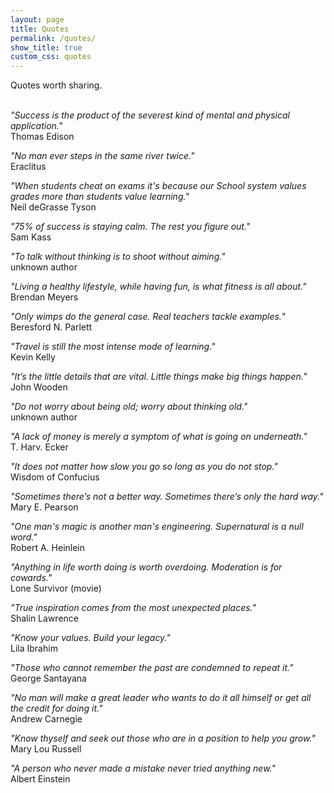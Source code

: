 ```yaml
---
layout: page
title: Quotes
permalink: /quotes/
show_title: true
custom_css: quotes
---
```


Quotes worth sharing. <br><br>

*"Success is the product of the severest kind of mental and physical application."* <br> Thomas Edison

*"No man ever steps in the same river twice."* <br> Eraclitus

*"When students cheat on exams it's because our School system values grades more than students value learning."* <br> Neil deGrasse Tyson

*"75% of success is staying calm. The rest you figure out."* <br> Sam Kass

*"To talk without thinking is to shoot without aiming."* <br> unknown author

*"Living a healthy lifestyle, while having fun, is what fitness is all about."* <br> Brendan Meyers

*"Only wimps do the general case. Real teachers tackle examples.*" <br> Beresford N. Parlett

*"Travel is still the most intense mode of learning."* <br>  Kevin Kelly

*"It’s the little details that are vital. Little things make big things happen.*" <br> John Wooden

*"Do not worry about being old; worry about thinking old."* <br> unknown author

*"A lack of money is merely a symptom of what is going on underneath."* <br> T. Harv. Ecker

*"It does not matter how slow you go so long as you do not stop."* <br> Wisdom of Confucius

*"Sometimes there’s not a better way. Sometimes there’s only the hard way."* <br> Mary E. Pearson

*"One man's magic is another man's engineering. Supernatural is a null word."* <br> Robert A. Heinlein

*"Anything in life worth doing is worth overdoing. Moderation is for cowards."* <br> Lone Survivor (movie)

*"True inspiration comes from the most unexpected places."* <br> Shalin Lawrence

*"Know your values. Build your legacy."* <br> Lila Ibrahim

*"Those who cannot remember the past are condemned to repeat it."* <br> George Santayana

*"No man will make a great leader who wants to do it all himself or get all the credit for doing it."* <br> Andrew Carnegie

*"Know thyself and seek out those who are in a position to help you grow."* <br> Mary Lou Russell

*"A person who never made a mistake never tried anything new."* <br> Albert Einstein

